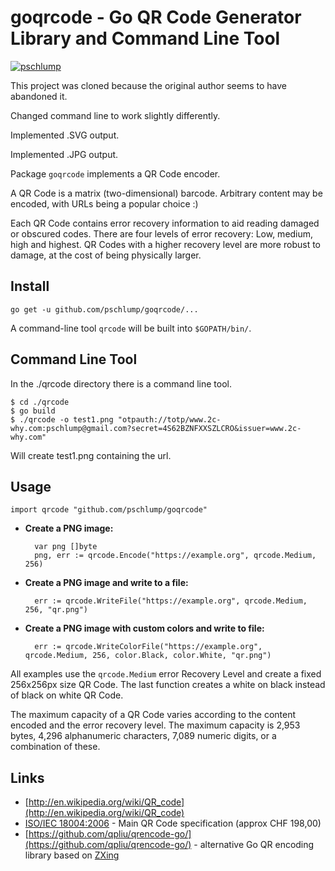 # goqrcode - Go QR Code Generator Library and Command Line Tool

[![pschlump](https://circleci.com/gh/pschlump/goqrcode.svg?style=svg)](https://app.circleci.com/pipelines/github/pschlump/goqrcode)

This project was cloned because the original author seems to have abandoned it.

Changed command line to work slightly differently.

Implemented .SVG output.

Implemented .JPG output.

Package `goqrcode` implements a QR Code encoder. 

A QR Code is a matrix (two-dimensional) barcode. Arbitrary content may be encoded, with URLs being a popular choice :)

Each QR Code contains error recovery information to aid reading damaged or obscured codes. There are four levels of error recovery: Low, medium, high and highest. QR Codes with a higher recovery level are more robust to damage, at the cost of being physically larger.

## Install

    go get -u github.com/pschlump/goqrcode/...

A command-line tool `qrcode` will be built into `$GOPATH/bin/`.

## Command Line Tool

In the ./qrcode directory there is a command line tool.

```
$ cd ./qrcode
$ go build
$ ./qrcode -o test1.png "otpauth://totp/www.2c-why.com:pschlump@gmail.com?secret=4S62BZNFXXSZLCRO&issuer=www.2c-why.com"
```

Will create test1.png containing the url.


## Usage

    import qrcode "github.com/pschlump/goqrcode"

- **Create a PNG image:**

        var png []byte
        png, err := qrcode.Encode("https://example.org", qrcode.Medium, 256)

- **Create a PNG image and write to a file:**

        err := qrcode.WriteFile("https://example.org", qrcode.Medium, 256, "qr.png")

- **Create a PNG image with custom colors and write to file:**

        err := qrcode.WriteColorFile("https://example.org", qrcode.Medium, 256, color.Black, color.White, "qr.png")

All examples use the `qrcode.Medium` error Recovery Level and create a fixed
256x256px size QR Code. The last function creates a white on black instead of black
on white QR Code.

The maximum capacity of a QR Code varies according to the content encoded and
the error recovery level. The maximum capacity is 2,953 bytes, 4,296
alphanumeric characters, 7,089 numeric digits, or a combination of these.

## Links

- [http://en.wikipedia.org/wiki/QR_code](http://en.wikipedia.org/wiki/QR_code)
- [ISO/IEC 18004:2006](http://www.iso.org/iso/catalogue_detail.htm?csnumber=43655) - Main QR Code specification (approx CHF 198,00)<br>
- [https://github.com/qpliu/qrencode-go/](https://github.com/qpliu/qrencode-go/) - alternative Go QR encoding library based on [ZXing](https://github.com/zxing/zxing)

